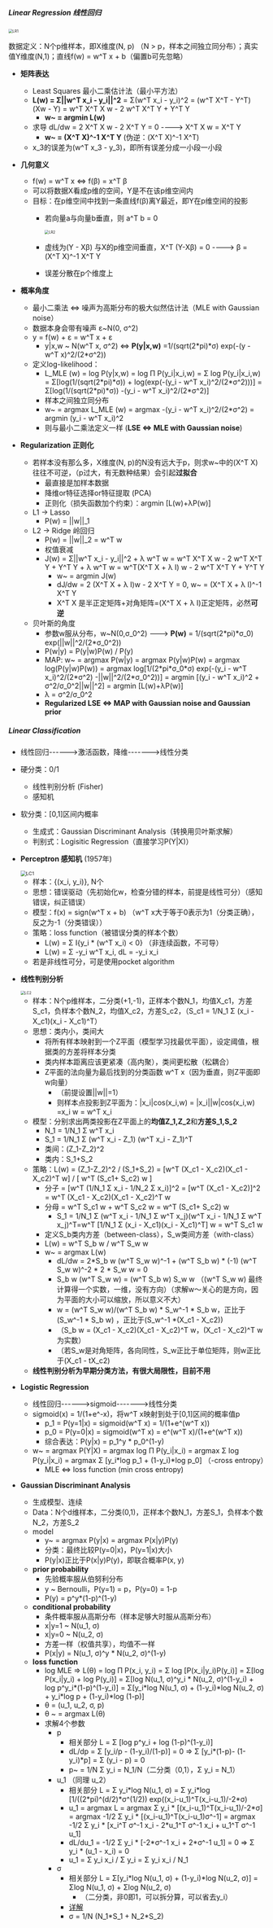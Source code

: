 ##### Linear Regression 线性回归

<img src="/home/hwc/git/image/statistics/Linear_Regression/LR1.png" alt="LR1" style="zoom: 50%;" />

数据定义：N个p维样本，即X维度(N, p) （N > p，样本之间独立同分布）；真实值Y维度(N,1)；直线f(w) = w^T x + b（偏置b可先忽略）
+ **矩阵表达**
  + Least Squares 最小二乘估计法（最小平方法）
  + **L(w) = Σ||w^T x\_i - y\_i||^2** = Σ(w^T x\_i - y\_i)^2 = (w^T X^T - Y^T) (Xw - Y) = w^T X^T X w - 2 w^T X^T Y + Y^T Y
	+ **w\~ = argmin L(w)**
  + 求导 dL/dw =  2 X^T X w - 2 X^T Y = 0  ----> X^T X w = X^T Y
    + **w\~ = (X^T X)^-1 X^T Y** (伪逆：(X^T X)^-1 X^T)
  + x\_3的误差为(w^T x\_3 - y\_3)，即所有误差分成一小段一小段
  
+ **几何意义**
  + f(w) = w^T x <=> f(β) = x^T β
  + 可以将数据X看成p维的空间，Y是不在该p维空间内
  + 目标：在p维空间中找到一条直线f(β)离Y最近，即Y在p维空间的投影
    + 若向量a与向量b垂直，则 a^T b = 0
  
      <img src="/home/hwc/git/image/statistics/Linear_Regression/LR2.png" alt="LR2" style="zoom: 50%;" />
  
    + 虚线为(Y - Xβ) 与X的p维空间垂直，X^T (Y-Xβ) = 0 ----> β = (X^T X)^-1 X^T Y
    + 误差分散在p个维度上
+ **概率角度**
  + 最小二乘法 <=> 噪声为高斯分布的极大似然估计法（MLE with Gaussian noise）
  + 数据本身会带有噪声 ε\~N(0, σ^2)
  + y = f(w) + ε = w^T x + ε
    + y|x,w \~ N(w^T x, σ^2)  <=> **P(y|x,w)** =1/(sqrt(2\*pi)\*σ) exp(-(y - w^T x)^2/(2\*σ^2))
  + 定义log-likelihood： 
    + L\_MLE (w) = log P(y|x,w) = log Π P(y\_i|x\_i,w) = Σ log P(y\_i|x\_i,w) = Σ[log(1/(sqrt(2\*pi)\*σ)) + log(exp(-(y\_i - w^T x\_i)^2/(2\*σ^2)))] = Σ[log(1/(sqrt(2\*pi)\*σ)) -(y\_i - w^T x\_i)^2/(2\*σ^2)]
    + 样本之间独立同分布 
    + w~ = argmax L\_MLE (w) = argmax -(y\_i - w^T x\_i)^2/(2\*σ^2) = argmin (y\_i - w^T x\_i)^2
    + 则与最小二乘法定义一样 (**LSE <=> MLE with Gaussian noise**)

+ **Regularization 正则化** 
  + 若样本没有那么多，X维度(N, p)的N没有远大于p，则求w\~中的(X^T X)往往不可逆，（p过大，有无数种结果）会引起**过拟合**
    + 最直接是加样本数据
    + 降维or特征选择or特征提取 (PCA)
    + 正则化（损失函数加个约束）：argmin [L(w)+λP(w)]
  + L1 -> Lasso
    + P(w) = ||w||\_1
  + L2 -> Ridge 岭回归
    + P(w) = ||w||\_2 = w^T w
    + 权值衰减
    + J(w) = Σ||w^T x\_i - y\_i||^2 + λ w^T w = w^T X^T X w - 2 w^T X^T Y + Y^T Y + λ w^T w = w^T(X^T X + λ I) w - 2 w^T X^T Y + Y^T Y
      + w\~ = argmin J(w)
      + dJ/dw = 2 (X^T X + λ I)w - 2 X^T Y = 0, w\~ = (X^T X + λ I)^-1 X^T Y
      + X^T X 是半正定矩阵+对角矩阵=(X^T X + λ I)正定矩阵，必然**可逆**
  + 贝叶斯的角度
    + 参数w服从分布，w\~N(0,σ\_0^2) ---> **P(w)** = 1/(sqrt(2\*pi)\*σ\_0) exp(||w||^2/(2\*σ\_0^2))
    + P(w|y) = P(y|w)P(w) / P(y)
    + MAP: w\~ = argmax P(w|y) = argmax P(y|w)P(w) = argmax log(P(y|w)P(w)) = argmax log[1/(2\*pi\*σ\_0\*σ) exp(-(y\_i - w^T x\_i)^2/(2\*σ^2) -||w||^2/(2\*σ\_0^2))] = argmin [(y\_i - w^T x\_i)^2 + σ^2/σ\_0^2||w||^2] = argmin [L(w)+λP(w)]
    + λ = σ^2/σ\_0^2
    + **Regularized LSE <=> MAP with Gaussian noise and Gaussian prior**

##### Linear Classification
+ 线性回归------>激活函数，降维------->线性分类

+ 硬分类：0/1
  + 线性判别分析 (Fisher)
  + 感知机
  
+ 软分类：[0,1]区间内概率
  + 生成式：Gaussian Discriminant Analysis（转换用贝叶斯求解）
  + 判别式：Logisitic Regression（直接学习P(Y|X)）

+ **Perceptron 感知机** (1957年)

  <img src="/home/hwc/git/image/statistics/Linear_Classification/LC1.png" alt="LC1" style="zoom: 67%;" />

  + 样本：{(x\_i, y\_i)}, N个
  + 思想：错误驱动（先初始化w，检查分错的样本，前提是线性可分）（感知错误，纠正错误）
  + 模型：f(x) = sign(w^T x + b) （w^T x大于等于0表示为1（分类正确），反之为-1（分类错误））
  + 策略：loss function（被错误分类的样本个数）
    + L(w) = Σ I{y\_i \* (w^T x\_i) < 0} （非连续函数，不可导）
    + L(w) = Σ -y\_i w^T x\_i, dL = -y\_i x\_i
  + 若是非线性可分，可是使用pocket algorithm
  
+ **线性判别分析**

  <img src="/home/hwc/git/image/statistics/Linear_Classification/LC2.png" alt="LC2" style="zoom:50%;" />
  
  + 样本：N个p维样本，二分类(+1,-1)，正样本个数N\_1，均值X\_c1，方差S\_c1，负样本个数N\_2，均值X\_c2，方差S\_c2，（S\_c1 = 1/N\_1 Σ (x\_i - X\_c1)(x_i - X\_c1)^T）
  + 思想：类内小，类间大
    + 将所有样本映射到一个Z平面（模型学习找最优平面），设定阈值，根据类的方差将样本分类
    + 类内样本距离应该更紧凑（高内聚），类间更松散（松耦合）
    + Z平面的法向量为最后找到的分类函数 w^T x（因为垂直，则Z平面即w向量）
      + （前提设置||w||=1）
      + 则样本点投影到Z平面为：|x\_i|cos(x\_i,w) = |x\_i||w|cos(x\_i,w) =x\_i w = w^T x\_i
  + 模型：分别求出两类投影在Z平面上的**均值Z\_1,Z\_2**和**方差S\_1,S\_2** 
    + N\_1 = 1/N\_1 Σ w^T x\_i
    + S\_1 = 1/N\_1 Σ (w^T x\_i - Z\_1) (w^T x\_i - Z\_1)^T
    + 类间：(Z\_1-Z\_2)^2
    + 类内：S\_1+S\_2
  + 策略：L(w) = (Z\_1-Z\_2)^2 / (S\_1+S\_2) = [w^T (X\_c1 - X\_c2)(X\_c1 - X\_c2)^T w] / [ w^T (S\_c1+ S\_c2) w ]
    + 分子 = [w^T (1/N\_1 Σ x\_i - 1/N\_2 Σ x\_i)]^2 = [w^T (X\_c1 - X\_c2)]^2 = w^T (X\_c1 - X\_c2)(X\_c1 - X\_c2)^T w
    + 分母 =  w^T S\_c1 w +  w^T S\_c2 w =  w^T (S\_c1+ S\_c2) w
      + S\_1 =  1/N\_1 Σ (w^T x\_i - 1/N\_1 Σ w^T x\_j)(w^T x\_i - 1/N\_1 Σ w^T x\_j)^T=w^T [1/N\_1 Σ (x\_i - X\_c1)(x_i - X\_c1)^T] w = w^T S\_c1 w
    + 定义S\_b类内方差（between-class），S\_w类间方差（with-class）
    + L(w) = w^T S\_b w / w^T S\_w w
    + w~ = argmax L(w)
      + dL/dw = 2\*S\_b w (w^T S\_w w)^-1 + (w^T S\_b w) \* (-1) (w^T S\_w w)^-2 \* 2 \* S\_w w = 0
      + S\_b w (w^T S\_w w) = (w^T S\_b w) S\_w w （(w^T S\_w w) 最终计算得一个实数，一维，没有方向）（求解w～关心的是方向，因为平面的大小可以缩放，所以意义不大）
      + w = (w^T S\_w w)/(w^T S\_b w) \* S\_w^-1 \* S\_b w，正比于(S\_w^-1 \* S\_b w) ，正比于(S\_w^-1 \*(X\_c1 - X\_c2))
      + （S\_b w = (X\_c1 - X\_c2)(X\_c1 - X\_c2)^T w，(X\_c1 - X\_c2)^T w为实数）
      + （若S\_w是对角矩阵，各向同性，S\_w正比于单位矩阵，则w正比于(X\_c1 - tX\_c2)
  + **线性判别分析为早期分类方法，有很大局限性，目前不用**
  
+ **Logistic Regression**

  + 线性回归------>sigmoid------->线性分类
  + sigmoid(x) = 1/(1+e^-x)，将w^T x映射到处于[0,1]区间的概率值p
    + p\_1 = P(y=1|x) = sigmoid(w^T x) = 1/(1+e^(w^T x))
    + p\_0 = P(y=0|x) = sigmoid(w^T x) = e^(w^T x)/(1+e^(w^T x))
    + 综合表达：P(y|x) = p\_1^y * p\_0^(1-y)
  + w~ = argmax P(Y|X) = argmax log Π P(y\_i|x\_i) = argmax Σ log P(y\_i|x\_i) = argmax Σ [y\_i\*log p\_1 + (1-y\_i)\*log p\_0] （-cross entropy）
    + MLE <=> loss function (min cross entropy) 

+ **Gaussian Discriminant Analysis**
  
  + 生成模型、连续
  + Data：N个d维样本，二分类(0,1)，正样本个数N\_1，方差S\_1，负样本个数N\_2，方差S\_2
  + model
    + y~ = argmax P(y|x) = argmax P(x|y)P(y)
    + 分类：最终比较P(y=0|x)，P(y=1|x)大小
    + P(y|x)正比于P(x|y)P(y)，即联合概率P(x, y)
  + **prior probability** 
    + 先验概率服从伯努利分布
    + y \~ Bernoulli，P(y=1) = p，P(y=0) = 1-p
    + P(y) = p^y\*(1-p)^(1-y)
  + **conditional probability**
    + 条件概率服从高斯分布（样本足够大时服从高斯分布）
    + x|y=1 ~ N(u\_1, σ)
    + x|y=0 ~ N(u\_2, σ)
    + 方差一样（权值共享），均值不一样
    + P(x|y) = N(u\_1, σ)^y \* N(u\_2, σ)^(1-y)
  + **loss function**
    + log MLE => L(θ) =  log Π P(x\_i, y\_i) = Σ log [P(x\_i|y\_i)P(y\_i)] = Σ[log P(x\_i|y\_i) + log P(y\_i)] =  Σ[log N(u\_1, σ)^y\_i \* N(u\_2, σ)^(1-y\_i) + log p^y\_i\*(1-p)^(1-y\_i)] = Σ[y\_i\*log N(u\_1, σ) + (1-y\_i)\*log N(u\_2, σ) + y\_i\*log p + (1-y\_i)*log (1-p)]
    + θ = (u\_1, u\_2, σ, p)
    + θ ~ = argmax L(θ)
    + 求解4个参数
      + p
        + 相关部分 L = Σ [log p^y\_i + log (1-p)^(1-y\_i)]
        + dL/dp = Σ [y\_i/p - (1-y\_i)/(1-p)] = 0  =>  Σ [y\_i\*(1-p)- (1-y\_i)\*p] = Σ (y\_i - p) = 0
        + p~ = 1/N Σ y\_i  = N\_1/N（二分类（0,1），Σ y\_i = N\_1）
      + u\_1 （同理 u\_2）
        + 相关部分 L = Σ y\_i\*log N(u\_1, σ) = Σ y\_i\*log [1/((2\*pi)^(d/2)\*σ^(1/2)) exp((x\_i-u\_1)^T(x\_i-u\_1)/-2\*σ)
        + u\_1 = argmax L = argmax Σ y\_i \* [(x\_i-u\_1)^T(x\_i-u\_1)/-2\*σ] =  argmax -1/2 Σ y\_i \* [(x\_i-u\_1)^T(x\_i-u\_1)σ^-1] = argmax -1/2 Σ y\_i \* [x\_i^T σ^-1 x\_i - 2\*u\_1^T σ^-1 x\_i + u\_1^T σ^-1 u\_1] 
        + dL/du\_1 = -1/2 Σ y\_i \* [-2\*σ^-1 x\_i + 2*σ^-1 u\_1] = 0  =>   Σ y\_i \* (u\_1 - x\_i) = 0
        + u\_1 = Σ y\_i x\_i / Σ y\_i = Σ y\_i x\_i / N\_1
      + σ
        + 相关部分 L = Σ[y\_i\*log N(u\_1, σ) + (1-y\_i)\*log N(u\_2, σ)] = Σlog N(u\_1, σ) +  Σlog N(u\_2, σ)
          + （二分类，非0即1，可以拆分算，可以省去y\_i）
        + [详解](https://www.bilibili.com/video/BV1aE411o7qd?p=20)
        + σ = 1/N (N\_1\*S\_1 + N\_2\*S\_2)





